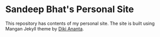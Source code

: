 # Sandeep Bhat's Personal Site

This repository has contents of my personal site. The site is built using Mangan Jekyll theme by [Diki Ananta](https://dikiaap.id).

